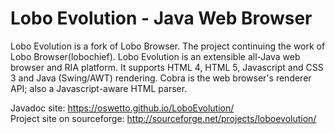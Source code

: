 Lobo Evolution - Java Web Browser
=============

Lobo Evolution is a fork of Lobo Browser. The project continuing the work of Lobo Browser(lobochief). Lobo Evolution is an extensible all-Java web browser and RIA platform. It supports HTML 4, HTML 5, Javascript and CSS 3 and Java (Swing/AWT) rendering. Cobra is the web browser's renderer API; also a Javascript-aware HTML parser.


Javadoc site: https://oswetto.github.io/LoboEvolution/                                                                                
Project site on sourceforge: http://sourceforge.net/projects/loboevolution/
